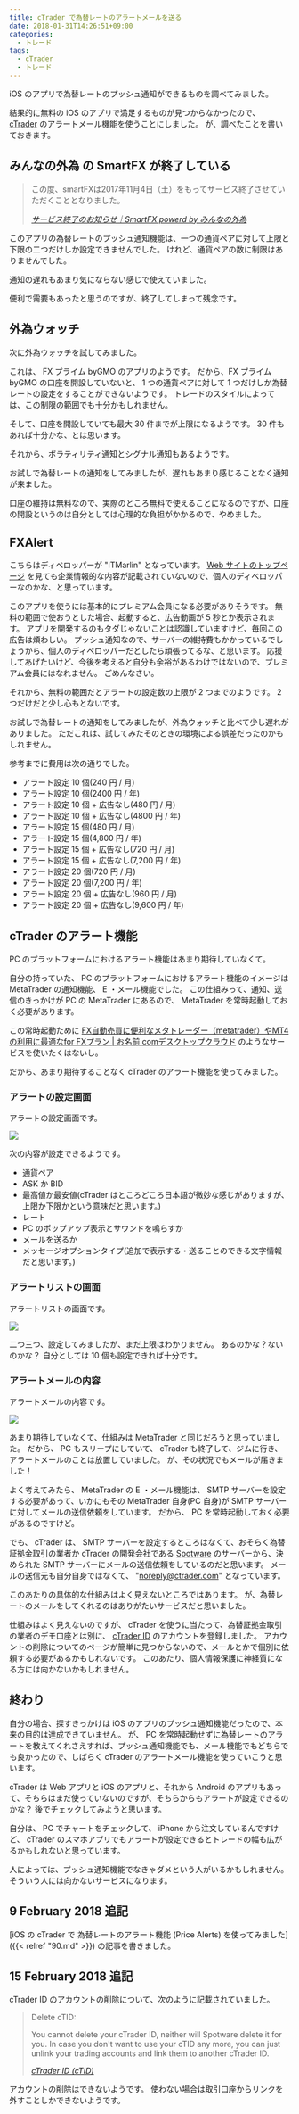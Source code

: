 ```yaml
---
title: cTrader で為替レートのアラートメールを送る
date: 2018-01-31T14:26:51+09:00
categories:
  - トレード
tags:
  - cTrader
  - トレード
---
```


iOS のアプリで為替レートのプッシュ通知ができるものを調べてみました。

<!--more-->

結果的に無料の iOS のアプリで満足するものが見つからなかったので、 [cTrader](www.spotware.jp/) のアラートメール機能を使うことにしました。
が、調べたことを書いておきます。

## みんなの外為 の SmartFX が終了している

> この度、smartFXは2017年11月4日（土）をもってサービス終了させていただくこととなりました。
>
> <cite>[サービス終了のお知らせ｜SmartFX powerd by みんなの外為](smartfx.minkabu.jp/)</cite>

このアプリの為替レートのプッシュ通知機能は、一つの通貨ペアに対して上限と下限の二つだけしか設定できませんでした。
けれど、通貨ペアの数に制限はありませんでした。

通知の遅れもあまり気にならない感じで使えていました。

便利で需要もあったと思うのですが、終了してしまって残念です。

## 外為ウォッチ

次に外為ウォッチを試してみました。

これは、 FX プライム byGMO のアプリのようです。
だから、FX プライム byGMO の口座を開設していないと、 1 つの通貨ペアに対して 1 つだけしか為替レートの設定をすることができないようです。
トレードのスタイルによっては、この制限の範囲でも十分かもしれません。

そして、口座を開設していても最大 30 件までが上限になるようです。
30 件もあれば十分かな、とは思います。

それから、ボラティリティ通知とシグナル通知もあるようです。

お試しで為替レートの通知をしてみましたが、遅れもあまり感じることなく通知が来ました。

口座の維持は無料なので、実際のところ無料で使えることになるのですが、口座の開設というのは自分としては心理的な負担がかかるので、やめました。

## FXAlert

こちらはディベロッパーが "ITMarlin" となっています。
[Web サイトのトップページ](http://www.itmarlin.com) を見ても企業情報的な内容が記載されていないので、個人のディベロッパーなのかな、と思っています。

このアプリを使うには基本的にプレミアム会員になる必要がありそうです。
無料の範囲で使おうとした場合、起動すると、広告動画が 5 秒とか表示されます。
アプリを開発するのもタダじゃないことは認識していますけど、毎回この広告は煩わしい。
プッシュ通知なので、サーバーの維持費もかかっているでしょうから、個人のディベロッパーだとしたら頑張ってるな、と思います。
応援してあげたいけど、今後を考えると自分も余裕があるわけではないので、プレミアム会員にはなれません。
ごめんなさい。

それから、無料の範囲だとアラートの設定数の上限が 2 つまでのようです。
2 つだけだと少し心もとないです。

お試しで為替レートの通知をしてみましたが、外為ウォッチと比べて少し遅れがありました。
ただこれは、試してみたそのときの環境による誤差だったのかもしれません。

参考までに費用は次の通りでした。

* アラート設定 10 個(240 円 / 月)
* アラート設定 10 個(2400 円 / 年)
* アラート設定 10 個 + 広告なし(480 円 / 月)
* アラート設定 10 個 + 広告なし(4800 円 / 年)
* アラート設定 15 個(480 円 / 月)
* アラート設定 15 個(4,800 円 / 年)
* アラート設定 15 個 + 広告なし(720 円 / 月)
* アラート設定 15 個 + 広告なし(7,200 円 / 年)
* アラート設定 20 個(720 円 / 月)
* アラート設定 20 個(7,200 円 / 年)
* アラート設定 20 個 + 広告なし(960 円 / 月)
* アラート設定 20 個 + 広告なし(9,600 円 / 年)

## cTrader のアラート機能

PC のプラットフォームにおけるアラート機能はあまり期待していなくて。

自分の持っていた、 PC のプラットフォームにおけるアラート機能のイメージは MetaTrader の通知機能、 E ・メール機能でした。
この仕組みって、通知、送信のきっかけが PC の MetaTrader にあるので、 MetaTrader を常時起動しておく必要があります。

この常時起動ために [FX自動売買に便利なメタトレーダー（metatrader）やMT4の利用に最適なfor FXプラン | お名前.comデスクトップクラウド](http://www.onamae-desktop.com/fx/) のようなサービスを使いたくはないし。

だから、あまり期待することなく cTrader のアラート機能を使ってみました。

### アラートの設定画面

アラートの設定画面です。

![](/img/85-01.png)

次の内容が設定できるようです。

* 通貨ペア
* ASK か BID
* 最高値か最安値(cTrader はところどころ日本語が微妙な感じがありますが、上限か下限かという意味だと思います。)
* レート
* PC のポップアップ表示とサウンドを鳴らすか
* メールを送るか
* メッセージオプションタイプ(追加で表示する・送ることのできる文字情報だと思います。)

### アラートリストの画面

アラートリストの画面です。

![](/img/85-02.png)

二つ三つ、設定してみましたが、まだ上限はわかりません。
あるのかな？ないのかな？
自分としては 10 個も設定できれば十分です。

### アラートメールの内容

アラートメールの内容です。

![](/img/85-03.png)

あまり期待していなくて、仕組みは MetaTrader と同じだろうと思っていました。
だから、 PC もスリープにしていて、 cTrader も終了して、ジムに行き、アラートメールのことは放置していました。
が、その状況でもメールが届きました！

よく考えてみたら、 MetaTrader の E ・メール機能は、 SMTP サーバーを設定する必要があって、いかにもその MetaTrader 自身(PC 自身)が SMTP サーバーに対してメールの送信依頼をしています。
だから、 PC を常時起動しておく必要があるのですけど。

でも、 cTrader は、 SMTP サーバーを設定するところはなくて、おそらく為替証拠金取引の業者か cTrader の開発会社である [Spotware](https://spotware.com/) のサーバーから、決められた SMTP サーバーにメールの送信依頼をしているのだと思います。
メールの送信元も自分自身ではなくて、 "noreply@ctrader.com" となっています。

このあたりの具体的な仕組みはよく見えないところではあります。
が、為替レートのメールをしてくれるのはありがたいサービスだと思いました。

仕組みはよく見えないのですが、 cTrader を使うに当たって、為替証拠金取引の業者のデモ口座とは別に、 [cTrader ID](https://id.ctrader.com) のアカウントを登録しました。
アカウントの削除についてのページが簡単に見つからないので、メールとかで個別に依頼する必要があるかもしれないです。
このあたり、個人情報保護に神経質になる方には向かないかもしれません。

## 終わり

自分の場合、探すきっかけは iOS のアプリのプッシュ通知機能だったので、本来の目的は達成できていません。
が、 PC を常時起動せずに為替レートのアラートを教えてくれさえすれば、プッシュ通知機能でも、メール機能でもどちらでも良かったので、しばらく cTrader のアラートメール機能を使っていこうと思います。

cTrader は Web アプリと iOS のアプリと、それから Android のアプリもあって、そちらはまだ使っていないのですが、そちらからもアラートが設定できるのかな？
後でチェックしてみようと思います。

自分は、 PC でチャートをチェックして、 iPhone から注文しているんですけど、 cTrader のスマホアプリでもアラートが設定できるとトレードの幅も広がるかもしれないと思っています。

人によっては、プッシュ通知機能でなきゃダメという人がいるかもしれません。
そういう人には向かないサービスになります。

## 9 February 2018 追記

[iOS の cTrader で 為替レートのアラート機能 (Price Alerts) を使ってみました]({{< relref "90.md" >}}) の記事を書きました。

## 15 February 2018 追記

cTrader ID のアカウントの削除について、次のように記載されていました。

> Delete cTID:
>
> You cannot delete your cTrader ID, neither will Spotware delete it for you. In case you don't want to use your cTID any more, you can just unlink your trading accounts and link them to another cTrader ID.
>
> <cite>[cTrader ID (cTID)](http://help.spotware.com/ctid#deletectid)</cite>

アカウントの削除はできないようです。
使わない場合は取引口座からリンクを外すことしかできないようです。
